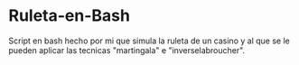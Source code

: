 # Ruleta-en-Bash
Script en bash hecho por mi que simula la ruleta de un casino y al que se le pueden aplicar las tecnicas "martingala" e "inverselabroucher".
